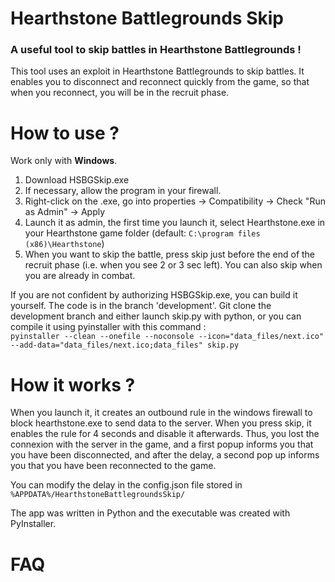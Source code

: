 # Hearthstone Battlegrounds Skip

### A useful tool to skip battles in Hearthstone Battlegrounds !
This tool uses an exploit in Hearthstone Battlegrounds to skip battles. It enables you to disconnect and reconnect quickly from the game, so that when you reconnect, you will be in the recruit phase.

# How to use ?
Work only with **Windows**.
1. Download HSBGSkip.exe
2. If necessary, allow the program in your firewall.
3. Right-click on the .exe, go into properties -> Compatibility -> Check "Run as Admin" -> Apply
3. Launch it as admin, the first time you launch it, select Hearthstone.exe in your Hearthstone game folder (default: `C:\program files (x86)\Hearthstone`)
4. When you want to skip the battle, press skip just before the end of the recruit phase (i.e. when you see 2 or 3 sec left). 
You can also skip when you are already in combat.

If you are not confident by authorizing HSBGSkip.exe, you can build it yourself. The code is in the branch 'development'. Git clone the development branch and either launch skip.py with python, or you can compile it using pyinstaller with this command :  
`pyinstaller --clean --onefile --noconsole --icon="data_files/next.ico" --add-data="data_files/next.ico;data_files" skip.py`

# How it works ?
When you launch it, it creates an outbound rule in the windows firewall to block hearthstone.exe to send data to the server.
When you press skip, it enables the rule for 4 seconds and disable it afterwards. Thus, you lost the connexion with the server in the game, and a first popup informs you that you have been disconnected, and after the delay, a second pop up informs you that you have been reconnected to the game.

You can modify the delay in the config.json file stored in `%APPDATA%/HearthstoneBattlegroundsSkip/` 

The app was written in Python and the executable was created with PyInstaller.

# FAQ
